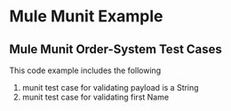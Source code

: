 # Mule Munit Example
## Mule Munit Order-System Test Cases

This code example includes the following
 1. munit test case for validating payload is a String
 2. munit test case for validating first Name

